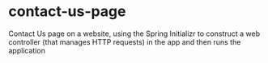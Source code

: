 # contact-us-page
Contact Us page on a website, using the Spring Initializr to construct a web controller (that manages HTTP requests) in the app and then runs the application
